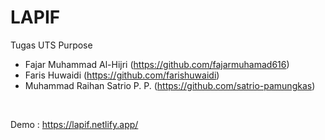 # LAPIF
Tugas UTS Purpose

- Fajar Muhammad Al-Hijri (https://github.com/fajarmuhamad616)
- Faris Huwaidi (https://github.com/farishuwaidi)
- Muhammad Raihan Satrio P. P. (https://github.com/satrio-pamungkas)

<br>

Demo : https://lapif.netlify.app/
